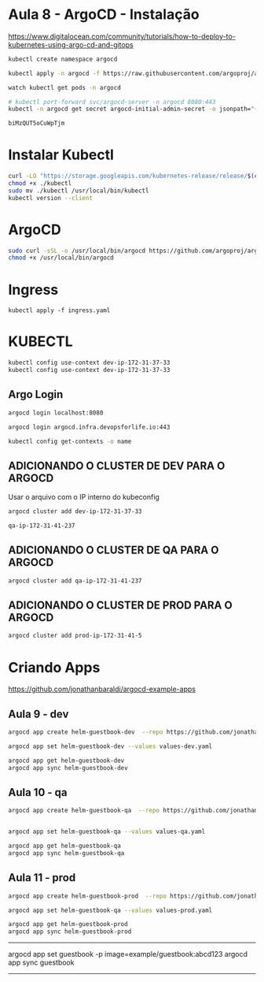 
# Aula 8 - ArgoCD - Instalação

https://www.digitalocean.com/community/tutorials/how-to-deploy-to-kubernetes-using-argo-cd-and-gitops


```sh
kubectl create namespace argocd

kubectl apply -n argocd -f https://raw.githubusercontent.com/argoproj/argo-cd/stable/manifests/install.yaml

watch kubectl get pods -n argocd

# kubectl port-forward svc/argocd-server -n argocd 8080:443
kubectl -n argocd get secret argocd-initial-admin-secret -o jsonpath="{.data.password}" | base64 -d; echo

biMzQUT5oCuWpTjm
```


# Instalar Kubectl
```sh
curl -LO "https://storage.googleapis.com/kubernetes-release/release/$(curl -s https://storage.googleapis.com/kubernetes-release/release/stable.txt)/bin/linux/amd64/kubectl"
chmod +x ./kubectl
sudo mv ./kubectl /usr/local/bin/kubectl
kubectl version --client
```

# ArgoCD
```sh
sudo curl -sSL -o /usr/local/bin/argocd https://github.com/argoproj/argo-cd/releases/latest/download/argocd-linux-amd64
chmod +x /usr/local/bin/argocd
```


# Ingress

```
kubectl apply -f ingress.yaml
```

# KUBECTL

```sh
kubectl config use-context dev-ip-172-31-37-33
kubectl config use-context dev-ip-172-31-37-33
```


## Argo Login

```sh
argocd login localhost:8080

argocd login argocd.infra.devopsforlife.io:443

kubectl config get-contexts -o name
```

## ADICIONANDO O CLUSTER DE DEV PARA O ARGOCD

Usar o arquivo com o IP interno do kubeconfig

```sh
argocd cluster add dev-ip-172-31-37-33

qa-ip-172-31-41-237
```

## ADICIONANDO O CLUSTER DE QA PARA O ARGOCD


```sh
argocd cluster add qa-ip-172-31-41-237

```


## ADICIONANDO O CLUSTER DE PROD PARA O ARGOCD



```sh
argocd cluster add prod-ip-172-31-41-5

```





# Criando Apps


https://github.com/jonathanbaraldi/argocd-example-apps


## Aula 9 - dev
```sh
argocd app create helm-guestbook-dev  --repo https://github.com/jonathanbaraldi/argocd-example-apps --path helm-guestbook --dest-server https://172.31.37.33:6443 --dest-namespace default

argocd app set helm-guestbook-dev --values values-dev.yaml

argocd app get helm-guestbook-dev
argocd app sync helm-guestbook-dev
```


## Aula 10 - qa
```sh
argocd app create helm-guestbook-qa  --repo https://github.com/jonathanbaraldi/argocd-example-apps --path helm-guestbook --dest-server https://172.31.41.237:6443 --dest-namespace default


argocd app set helm-guestbook-qa --values values-qa.yaml

argocd app get helm-guestbook-qa
argocd app sync helm-guestbook-qa
```



## Aula 11 - prod
```sh
argocd app create helm-guestbook-prod  --repo https://github.com/jonathanbaraldi/argocd-example-apps --path helm-guestbook --dest-server https://172.31.41.5:6443 --dest-namespace default

argocd app set helm-guestbook-qa --values values-prod.yaml

argocd app get helm-guestbook-prod
argocd app sync helm-guestbook-prod
```



*** 
argocd app set guestbook -p image=example/guestbook:abcd123
argocd app sync guestbook
*** 






